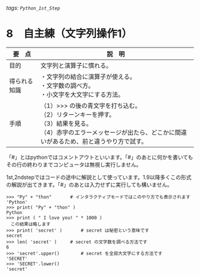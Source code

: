 ###### tags: `Python_1st_Step`
# 8　自主練（文字列操作1）

|要　点|説　明|
|---|---|
|目的|文字列と演算子に慣れる。|
|得られる知識|・文字列の結合に演算子が使える。<br>・文字数の調べ方。<br>・小文字を大文字にする方法。|
|手順|（1）>>> の後の青文字を打ち込む。<br>（2）リターンキーを押す。<br>（3）結果を見る。<br>（4）赤字のエラーメッセージが出たら、どこかに間違いがあるため、前と違うやり方で試す。|


「#」とはpythonではコメントアウトといいます。「#」のあとに何かを書いてもその行の終わりまでコンピュータは無視し実行しません。

1st,2ndstepではコードの途中に解説として使っています。1.9以降多くこの形式の解説が出てきます。「#」のあとは入力せずに実行しても構いません。
```python=0
>>> "Py" + "thon"		# インタラクティブモードではこのやり方でも表示されます
'Python'
>>> print( "Py" + "thon" )
Python
>>> print ( " I love you! " * 1000 )
　この結果は略します
>>> print( 'secret' )		# secret は秘密という意味です
secret		
>>> len( 'secret' )		# secret の文字数を調べる方法です
6
>>> 'secret'.upper()		# secret を全部大文字にする方法です
'SECRET'
>>> 'SECRET'.lower()		
'secret'
```


